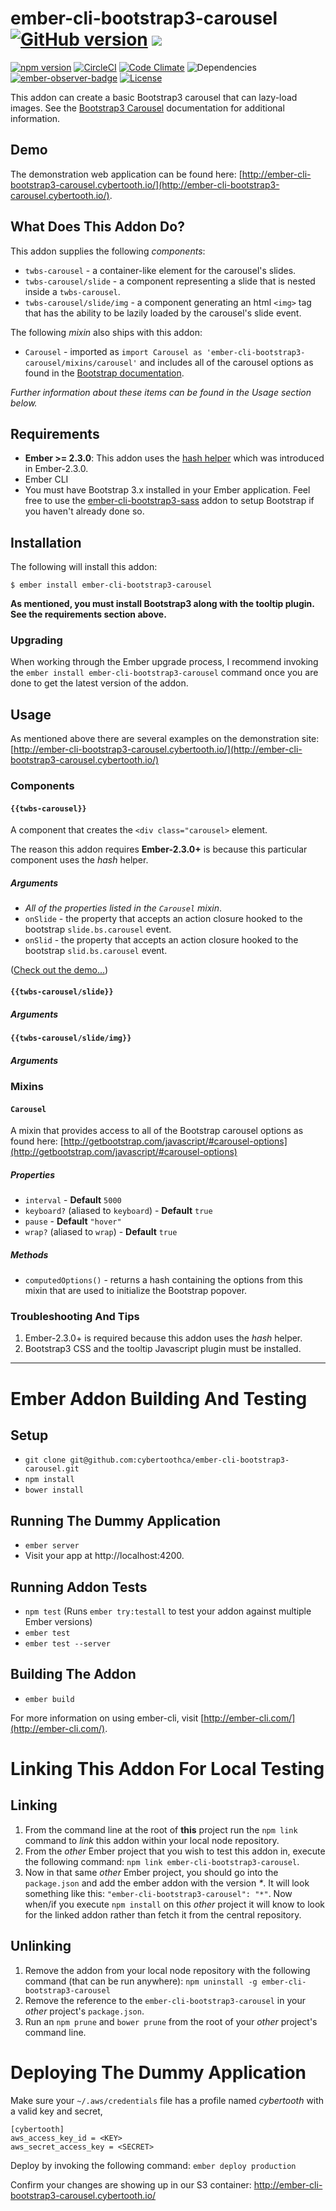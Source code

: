 # ember-cli-bootstrap3-carousel [![GitHub version](http://badge.fury.io/gh/cybertoothca%2Fember-cli-bootstrap3-carousel.svg)](http://badge.fury.io/gh/cybertoothca%2Fember-cli-bootstrap3-carousel) ![](http://embadge.io/v1/badge.svg?start=2.3.0)

[![npm version](http://badge.fury.io/js/ember-cli-bootstrap3-carousel.svg)](http://badge.fury.io/js/ember-cli-bootstrap3-carousel) [![CircleCI](http://circleci.com/gh/cybertoothca/ember-cli-bootstrap3-carousel.svg?style=shield)](http://circleci.com/gh/cybertoothca/ember-cli-bootstrap3-carousel) [![Code Climate](http://codeclimate.com/github/cybertoothca/ember-cli-bootstrap3-carousel/badges/gpa.svg)](http://codeclimate.com/github/cybertoothca/ember-cli-bootstrap3-carousel) ![Dependencies](http://david-dm.org/cybertoothca/ember-cli-bootstrap3-carousel.svg) [![ember-observer-badge](http://emberobserver.com/badges/ember-cli-bootstrap3-carousel.svg)](http://emberobserver.com/addons/ember-cli-bootstrap3-carousel) [![License](http://img.shields.io/npm/l/ember-cli-bootstrap3-carousel.svg)](LICENSE.md)

This addon can create a basic Bootstrap3 carousel that can lazy-load images.  See the
[Bootstrap3 Carousel](http://getbootstrap.com/javascript/#carousel) documentation for additional information.

## Demo

The demonstration web application can be found here:
[http://ember-cli-bootstrap3-carousel.cybertooth.io/](http://ember-cli-bootstrap3-carousel.cybertooth.io/). 

## What Does This Addon Do?

This addon supplies the following _components_:

* `twbs-carousel` - a container-like element for the carousel's slides.
* `twbs-carousel/slide` - a component representing a slide that is nested 
inside a `twbs-carousel`.
* `twbs-carousel/slide/img` - a component generating an html `<img>` tag
that has the ability to be lazily loaded by the carousel's slide event.

The following _mixin_ also ships with this addon:

* `Carousel` - imported as `import Carousel as 'ember-cli-bootstrap3-carousel/mixins/carousel'` and includes all 
of the carousel options as found in the [Bootstrap documentation](http://getbootstrap.com/javascript/#carousel-options).

_Further information about these items can be found in the Usage section below._

## Requirements

* **Ember >= 2.3.0**: This addon uses the [hash helper](http://emberjs.com/blog/2016/01/15/ember-2-3-released.html#toc_hash-helper) which was introduced in Ember-2.3.0.
* Ember CLI
* You must have Bootstrap 3.x installed in your Ember application.  Feel free to use the
  [ember-cli-bootstrap3-sass](http://emberobserver.com/addons/ember-cli-bootstrap3-sass)
  addon to setup Bootstrap if you haven't already done so.

## Installation

The following will install this addon:

    $ ember install ember-cli-bootstrap3-carousel

__As mentioned, you must install Bootstrap3 along with the tooltip plugin.  See the requirements section above.__

### Upgrading

When working through the Ember upgrade process, I recommend
invoking the `ember install ember-cli-bootstrap3-carousel` command once
you are done to get the latest version of the addon.

## Usage

As mentioned above there are several examples on the demonstration site:
[http://ember-cli-bootstrap3-carousel.cybertooth.io/](http://ember-cli-bootstrap3-carousel.cybertooth.io/)

### Components

#### `{{twbs-carousel}}`

A component that creates the `<div class="carousel>` element.

The reason this addon requires **Ember-2.3.0+** is because this particular component uses the _hash_ helper.

##### Arguments

* _All of the properties listed in the `Carousel` mixin_.
* `onSlide` - the property that accepts an action closure hooked to the bootstrap `slide.bs.carousel` event.
* `onSlid` - the property that accepts an action closure hooked to the bootstrap `slid.bs.carousel` event.

([Check out the demo...](http://ember-cli-bootstrap3-carousel.cybertooth.io/))


#### `{{twbs-carousel/slide}}`

##### Arguments


#### `{{twbs-carousel/slide/img}}`


##### Arguments

### Mixins

#### `Carousel`

A mixin that provides access to all of the Bootstrap carousel options as found
here: [http://getbootstrap.com/javascript/#carousel-options](http://getbootstrap.com/javascript/#carousel-options)

##### Properties

* `interval` - **Default** `5000`
* `keyboard?` (aliased to `keyboard`) - **Default** `true`
* `pause` - **Default** `"hover"`
* `wrap?` (aliased to `wrap`) - **Default** `true`

##### Methods

* `computedOptions()` - returns a hash containing the options from this mixin
that are used to initialize the Bootstrap popover.

### Troubleshooting And Tips

1. Ember-2.3.0+ is required because this addon uses the _hash_ helper.
1. Bootstrap3 CSS and the tooltip Javascript plugin must be installed.

---

# Ember Addon Building And Testing

## Setup

* `git clone git@github.com:cybertoothca/ember-cli-bootstrap3-carousel.git`
* `npm install`
* `bower install`

## Running The Dummy Application

* `ember server`
* Visit your app at http://localhost:4200.

## Running Addon Tests

* `npm test` (Runs `ember try:testall` to test your addon against multiple Ember versions)
* `ember test`
* `ember test --server`

## Building The Addon

* `ember build`

For more information on using ember-cli, visit [http://ember-cli.com/](http://ember-cli.com/).

# Linking This Addon For Local Testing

## Linking

1. From the command line at the root of __this__ project run the
`npm link` command to _link_ this addon within your local
node repository.
1. From the _other_ Ember project that you wish to test this addon
in, execute the following command:
`npm link ember-cli-bootstrap3-carousel`.
1. Now in that same _other_ Ember project, you should go into the
`package.json` and add the ember addon with the version _*_.  It will
look something like this: `"ember-cli-bootstrap3-carousel": "*"`.  Now
when/if you execute `npm install` on this _other_ project it
will know to look for the linked addon rather than fetch it from
the central repository.

## Unlinking

1. Remove the addon from your local node repository with the following
command (that can be run anywhere):
`npm uninstall -g ember-cli-bootstrap3-carousel`
1. Remove the reference to the `ember-cli-bootstrap3-carousel`
in your _other_ project's `package.json`.
1. Run an `npm prune` and `bower prune` from the root of your _other_ project's command line.

# Deploying The Dummy Application

Make sure your `~/.aws/credentials` file has a profile named _cybertooth_ 
with a valid key and secret,

    [cybertooth]
    aws_access_key_id = <KEY>
    aws_secret_access_key = <SECRET>

Deploy by invoking the following command: `ember deploy production`

Confirm your changes are showing up in our S3 container: http://ember-cli-bootstrap3-carousel.cybertooth.io/
